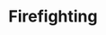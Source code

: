 ---
title: Firefighting
crosslinks:
- autotldr
- Wildfire
- ems
- rfaf
- ProtectAndServe
- TEMS
- promptcritical
- LookImAFirefighter
- Leathercraft
- WritingPrompts
- redditgetsdrawn
- '2014'
- lookimafirefighter
- redding
- pics
- explainlikeimfive
- Jeep
- HighQualityGifs
- patchtrading
- '2013'
---